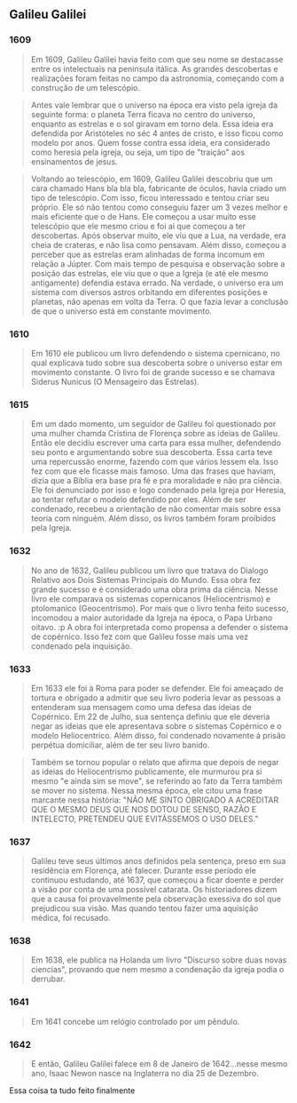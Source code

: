 ## Galileu Galilei 

### 1609
 
 <!-- Telescópio -->

> Em 1609, Galileu Galilei havia feito com que seu nome se destacasse entre os intelectuais na peninsula itálica. 
> As grandes descobertas e realizações foram feitas no campo da astronomia, começando com a construção de um telescópio.

<!-- O que a igreja defendia -->

> Antes vale lembrar que o universo na época era visto pela igreja da seguinte forma: o planeta Terra ficava no centro do universo, enquanto as estrelas e o sol giravam em torno dela. Essa ideia era defendida por Aristóteles no séc 4 antes de cristo, e isso ficou como modelo por anos. Quem fosse contra essa ideia, era considerado como heresia pela igreja, ou seja, um tipo de "traição" aos ensinamentos de jesus.

<!-- Descobertas com o telescópio -->

> Voltando ao telescópio, em 1609, Galileu Galilei descobriu que um cara chamado Hans bla bla bla, fabricante de óculos, havia criado um tipo de telescópio. Com isso, ficou interessado e tentou criar seu próprio. 
> Ele só não tentou como conseguiu fazer um 3 vezes melhor e mais eficiente que o de Hans.
> Ele começou a usar muito esse telescópio que ele mesmo criou e foi ai que começou a ter descobertas. Após observar muito, ele viu que a Lua, na verdade, era cheia de crateras, e não lisa como pensavam.
> Além disso, começou a perceber que as estrelas eram alinhadas de forma incomum em relação a Júpter. Com mais tempo de pesquisa e observação sobre a posição das estrelas, ele viu que o que a Igreja (e até ele mesmo antigamente) defendia estava errado. Na verdade, o universo era um sistema com diversos astros orbitando em diferentes posições e planetas, não apenas em volta da Terra. O que fazia levar a conclusão de que o universo está em constante movimento.

### 1610
> Em 1610 ele publicou um livro defendendo o sistema cpernicano, no qual explicava tudo sobre sua descoberta sobre o universo estar em movimento constante.
> O livro foi de grande sucesso e se chamava Siderus Nunicus (O Mensageiro das Estrelas).

### 1615
> Em um dado momento, um seguidor de Galileu foi questionado por uma mulher chamda Cristina de Florença sobre as ideias de Galileu. Então ele decidiu escrever uma carta para essa mulher, defendendo seu ponto e argumentando sobre sua descoberta. Essa carta teve uma repercussão enorme, fazendo com que vários lessem ela. Isso fez com que ele ficasse mais famoso.
> Uma das frases que haviam, dizia que a Bíblia era base pra fé e pra moralidade e não pra ciência.
> Ele foi denunciado por isso e logo condenado pela Igreja por Heresia, ao tentar refutar o modelo defendido por eles. Além de ser condenado, recebeu a orientação de não comentar mais sobre essa teoria com ninguém. Além disso, os livros também foram proíbidos pela Igreja.

### 1632
> No ano de 1632, Galileu publicou um livro que tratava do Dialogo Relativo aos Dois Sistemas Principais do Mundo. Essa obra fez grande sucesso e é considerado uma obra prima da ciência.
> Nesse livro ele comparava os sistemas copernicanos (Heliocentrismo) e ptolomanico (Geocentrismo). Por mais que o livro tenha feito sucesso, incomodou a maior autoridade da Igreja na época, o Papa Urbano oitavo. :p
> A obra foi interpretada como propensa a defender o sistema de copérnico. Isso fez com que Galileu fosse mais uma vez condenado pela inquisição.

### 1633
> Em 1633 ele foi à Roma para poder se defender.
> Ele foi ameaçado de tortura e obrigado a admitir que seu livro poderia levar as pessoas a entenderam sua mensagem como uma defesa das ideias de Copérnico.
> Em 22 de Julho, sua sentença definiu que ele deveria negar as ideias que ele apresentava sobre o sistemas Copérnico e o modelo Heliocentrico.
> Além disso, foi condenado novamente á prisão perpétua domiciliar, além de ter seu livro banido.

> Também se tornou popular o relato que afirma que depois de negar as ideias do Heliocentrismo publicamente, ele murmurou pra si mesmo "e ainda sim se move", se referindo ao fato da Terra também se mover no sistema.
> Nessa mesma época, ele citou uma frase marcante nessa história: "NÃO ME SINTO OBRIGADO A ACREDITAR QUE O MESMO DEUS QUE NOS DOTOU DE SENSO, RAZÃO E INTELECTO, PRETENDEU QUE EVITÁSSEMOS O USO DELES."

### 1637
> Galileu teve seus últimos anos definidos pela sentença, preso em sua residência em Florença, até falecer.
> Durante esse período ele continuou estudando, até 1637, que começou a ficar doente e perder a visão por conta de uma possível catarata. Os historiadores dizem que a causa foi provavelmente pela observação exessiva do sol que prejudicou sua visão. Mas quando tentou fazer uma aquisição médica, foi recusado.

### 1638
> Em 1638, ele publica na Holanda um livro "Discurso sobre duas novas ciencias", provando que nem mesmo a condenação da igreja podia o derrubar.

### 1641
> Em 1641 concebe um relógio controlado por um pêndulo.

### 1642
> E então, Galileu Galilei falece em 8 de Janeiro de 1642...nesse mesmo ano, Isaac Newon nasce na Inglaterra no dia 25 de Dezembro.

Essa coisa ta tudo feito finalmente